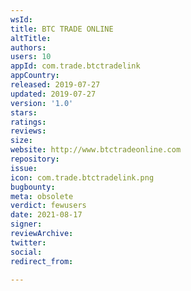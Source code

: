 ```yaml
---
wsId: 
title: BTC TRADE ONLINE
altTitle: 
authors: 
users: 10
appId: com.trade.btctradelink
appCountry: 
released: 2019-07-27
updated: 2019-07-27
version: '1.0'
stars: 
ratings: 
reviews: 
size: 
website: http://www.btctradeonline.com
repository: 
issue: 
icon: com.trade.btctradelink.png
bugbounty: 
meta: obsolete
verdict: fewusers
date: 2021-08-17
signer: 
reviewArchive: 
twitter: 
social: 
redirect_from: 

---
```


